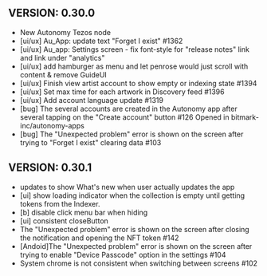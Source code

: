 ## VERSION: 0.30.0
- New Autonomy Tezos node
- [ui/ux] Au_App: update text "Forget I exist" #1362
- [ui/ux] Au_app: Settings screen - fix font-style for "release notes" link and link under "analytics"
- [ui/ux] add hamburger as menu and let penrose would just scroll with content & remove GuideUI
- [ui/ux] Finish view artist account to show empty or indexing state #1394
- [ui/ux] Set max time for each artwork in Discovery feed #1396
- [ui/ux] Add account language update #1319
- [bug] The several accounts are created in the Autonomy app after several tapping on the "Create account" button #126
Opened in bitmark-inc/autonomy-apps
- [bug] The "Unexpected problem" error is shown on the screen after trying to "Forget I exist" clearing data #103


## VERSION: 0.30.1
- updates to show What's new when user actually updates the app
- [ui] show loading indicator when the collection is empty until getting tokens from the Indexer.
- [b] disable click menu bar when hiding
- [ui] consistent closeButton
- The "Unexpected problem" error is shown on the screen after closing the notification and opening the NFT token #142
- [Andoid]The "Unexpected problem" error is shown on the screen after trying to enable "Device Passcode" option in the settings #104
- System chrome is not consistent when switching between screens #102
